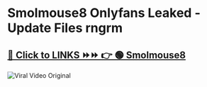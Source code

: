 
 # Smolmouse8 Onlyfans Leaked - Update Files rngrm

## <h2><a href="https://clipsfans.com/Smolmouse8&ref=git">🔗 Click to LINKS ⏩⏩ 👉 🟢 Smolmouse8 </a></h2>

<a href="https://clipsfans.com/Smolmouse8&ref=git" rel="nofollow" data-target="animated-image.originalLink"><img src="https://i.ibb.co.com/xMMVF88/686577567.gif" alt="Viral Video Original" style="max-width: 100%; display: inline-block;" data-target="animated-image.originalImage"></a>

